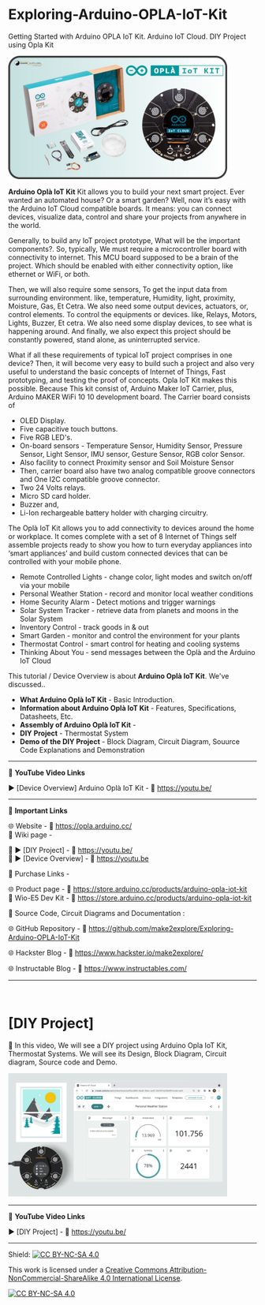 # Exploring-Arduino-OPLA-IoT-Kit
Getting Started with Arduino OPLA IoT Kit. Arduino IoT Cloud. DIY Project using Opla Kit


<img src="/Images/m2e-opla-Kit-YT-thumb.jpg" height="250" >
  

**Arduino Oplà IoT Kit**  Kit allows you to build your next smart project. Ever wanted an automated house? Or a smart garden? Well, now it’s easy with the Arduino IoT Cloud compatible boards. It means: you can connect devices, visualize data, control and share your projects from anywhere in the world.

Generally, to build any IoT project prototype, What will be the important components?. So, typically, We must require a microcontroller board with connectivity to internet. This MCU board supposed to be a brain of the project. Which should be enabled with either connectivity option, like ethernet or WiFi, or both.

Then, we will also require some sensors, To get the input data from surrounding environment. like, temperature, Humidity, light, proximity, Moisture, Gas, Et Cetra.  We also need some output devices, actuators, or, control elements. To control the equipments or devices. like, Relays, Motors, Lights, Buzzer, Et cetra. We also need some display devices, to see what is happening around. And finally, we also expect this project should be constantly powered, stand alone, as uninterrupted service.

What if all these requirements of typical IoT project comprises in one device? Then, it will become very easy to build such a project and also very useful to understand the basic concepts of Internet of Things, Fast prototyping, and testing the proof of concepts. Opla IoT Kit makes this possible. Because This kit consist of, Arduino Maker IoT Carrier, plus, Arduino MAKER WiFi 10 10 development board. The Carrier board consists of 
- OLED Display. 
- Five capacitive touch buttons. 
- Five RGB LED's. 
- On-board sensors - Temperature Sensor, Humidity Sensor, Pressure Sensor, Light Sensor, IMU sensor, Gesture Sensor, RGB color Sensor. 
- Also facility to connect Proximity sensor and Soil Moisture Sensor
- Then, carrier board also have two analog compatible groove connectors and One I2C compatible groove connector. 
- Two 24 Volts relays. 
- Micro SD card holder. 
- Buzzer and, 
- Li-Ion rechargeable battery holder with charging circuitry. 
  
The Oplà IoT Kit allows you to add connectivity to devices around the home or workplace. It comes complete with a set of 8 Internet of Things self assemble projects ready to show you how to turn everyday appliances into ‘smart appliances’ and build custom connected devices that can be controlled with your mobile phone.

- Remote Controlled Lights - change color, light modes and switch on/off via your mobile
- Personal Weather Station - record and monitor local weather conditions
- Home Security Alarm - Detect motions and trigger warnings
- Solar System Tracker - retrieve data from planets and moons in the Solar System
- Inventory Control - track goods in & out
- Smart Garden - monitor and control the environment for your plants
- Thermostat Control - smart control for heating and cooling systems
- Thinking About You - send messages between the Oplà and the Arduino IoT Cloud  


This tutorial / Device Overview is about **Arduino Oplà IoT Kit**. We've discussed..  
- **What Arduino Oplà IoT Kit** - Basic Introduction. 
- **Information about Arduino Oplà IoT Kit** - Features, Specifications, Datasheets, Etc.  
- **Assembly of Arduino Oplà IoT Kit** - 
- **DIY Project** - Thermostat System
- **Demo of the DIY Project**  - Block Diagram, Circuit Diagram, Souurce Code Explanations and Demonstration  


------------------------------------------------------------------------------------------------------

📕 **YouTube Video Links**  

▶️ [Device Overview] Arduino Oplà IoT Kit   - 🔗 https://youtu.be/

-------------------------------------------------------------------------------------------------------
📒 **Important Links**  
 
🌐 Website - 🔗 https://opla.arduino.cc/  
📜 Wiki page - 

📌 ▶️ [DIY Project]  - 🔗 https://youtu.be/  
📌 ▶️ [Device Overview] - 🔗 https://youtu.be   

🔴 Purchase Links -  

🌐 Product page - 🔗 https://store.arduino.cc/products/arduino-opla-iot-kit  
🛒 Wio-E5 Dev Kit  -  🔗 https://store.arduino.cc/products/arduino-opla-iot-kit  


📜 Source Code, Circuit Diagrams and Documentation : 

🌐 GitHub Repository - 🔗 https://github.com/make2explore/Exploring-Arduino-OPLA-IoT-Kit
  
🌐 Hackster Blog - 🔗 https://www.hackster.io/make2explore/ 
  
🌐 Instructable Blog - 🔗 https://www.instructables.com/  

------------------------------------------------------------------------------------------  

<br />

# [DIY Project]

🚩  In this video, We will see a DIY project using Arduino Opla IoT Kit, Thermostat Systems. We will see its Design, Block Diagram, Circuit diagram, Source code and Demo.    
 
 <img src="/Images/m2e-personal-weather-station.jpg" height="250" >

 ------------------------------------------------------------------------------------------------------

📕 **YouTube Video Links**  

▶️ [DIY Project]  - 🔗 https://youtu.be/

------------------------------------------------------------------------------------------  

Shield: [![CC BY-NC-SA 4.0][cc-by-nc-sa-shield]][cc-by-nc-sa]

This work is licensed under a
[Creative Commons Attribution-NonCommercial-ShareAlike 4.0 International License][cc-by-nc-sa].

[![CC BY-NC-SA 4.0][cc-by-nc-sa-image]][cc-by-nc-sa]

[cc-by-nc-sa]: http://creativecommons.org/licenses/by-nc-sa/4.0/
[cc-by-nc-sa-image]: https://licensebuttons.net/l/by-nc-sa/4.0/88x31.png
[cc-by-nc-sa-shield]: https://img.shields.io/badge/License-CC%20BY--NC--SA%204.0-lightgrey.svg